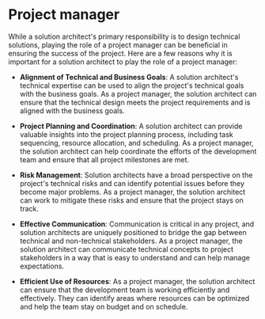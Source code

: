 # Project manager

While a solution architect's primary responsibility is to design technical solutions, playing the role of a project manager can be beneficial in ensuring the success of the project. Here are a few reasons why it is important for a solution architect to play the role of a project manager:

- **Alignment of Technical and Business Goals**: A solution architect's technical expertise can be used to align the project's technical goals with the business goals. As a project manager, the solution architect can ensure that the technical design meets the project requirements and is aligned with the business goals.

- **Project Planning and Coordination**: A solution architect can provide valuable insights into the project planning process, including task sequencing, resource allocation, and scheduling. As a project manager, the solution architect can help coordinate the efforts of the development team and ensure that all project milestones are met.

- **Risk Management**: Solution architects have a broad perspective on the project's technical risks and can identify potential issues before they become major problems. As a project manager, the solution architect can work to mitigate these risks and ensure that the project stays on track.

- **Effective Communication**: Communication is critical in any project, and solution architects are uniquely positioned to bridge the gap between technical and non-technical stakeholders. As a project manager, the solution architect can communicate technical concepts to project stakeholders in a way that is easy to understand and can help manage expectations.

- **Efficient Use of Resources**: As a project manager, the solution architect can ensure that the development team is working efficiently and effectively. They can identify areas where resources can be optimized and help the team stay on budget and on schedule.
